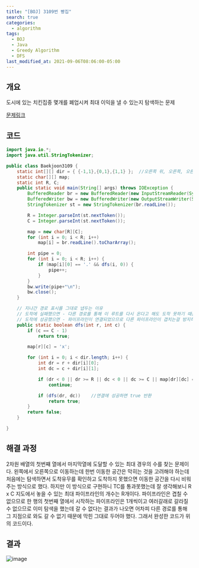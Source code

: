```yaml
---
title: "[BOJ] 3109번 빵집"
search: true
categories:
  - algorithm
tags:
  - BOJ
  - Java
  - Greedy Algorithm
  - DFS
last_modified_at: 2021-09-06T08:06:00-05:00
---
```


## 개요

도시에 있는 치킨집중 몇개를 폐업시켜 최대 이익을 낼 수 있는지 탐색하는 문제

[문제링크](https://www.acmicpc.net/problem/3109)

## 코드

```java
import java.io.*;
import java.util.StringTokenizer;

public class Baekjoon3109 {
    static int[][] dir = { {-1,1},{0,1},{1,1} };  //오른쪽 위, 오른쪽, 오른쪽 아래
    static char[][] map;
    static int R, C;
    public static void main(String[] args) throws IOException {
        BufferedReader br = new BufferedReader(new InputStreamReader(System.in));
        BufferedWriter bw = new BufferedWriter(new OutputStreamWriter(System.out));
        StringTokenizer st = new StringTokenizer(br.readLine());

        R = Integer.parseInt(st.nextToken());
        C = Integer.parseInt(st.nextToken());

        map = new char[R][C];
        for (int i = 0; i < R; i++)
            map[i] = br.readLine().toCharArray();

        int pipe = 0;
        for (int i = 0; i < R; i++) {
            if (map[i][0] == '.' && dfs(i, 0)) {
                pipe++;
            }
        }
        bw.write(pipe+"\n");
        bw.close();
    }

    // 지나간 경로 표시를 그대로 냅두는 이유
    // 도착에 실패했으면 - 다른 경로를 통해 이 루트를 다시 온다고 해도 도착 못하기 때문에 냅둠
    // 도착에 성공했으면 - 파이프라인이 연결되었으므로 다른 파이프라인이 겹치는걸 방지하기 위해 냅둠
    public static boolean dfs(int r, int c) {
        if (c == C - 1)
            return true;

        map[r][c] = 'x';

        for (int i = 0; i < dir.length; i++) {
            int dr = r + dir[i][0];
            int dc = c + dir[i][1];

            if (dr < 0 || dr >= R || dc < 0 || dc >= C || map[dr][dc] == 'x')
                continue;

            if (dfs(dr, dc))    //연결에 성공하면 true 반환
                return true;
        }
        return false;
    }

}
```

## 해결 과정

2차원 배열의 첫번쨰 열에서 마지막열에 도달할 수 있는 최대 경우의 수를 찾는 문제이다.
왼쪽에서 오른쪽으로 이동하는데 한번 이동한 공간은 막히는 것을 고려해야 하는데 처음에는 탐색하면서 도착유무를 확인하고 도착하지 못했으면 이동한 공간을 다시 비워주는 방식으로 했다.
하지만 이 방식으로 구현하니 TC를 통과못했는데 잘 생각해보니 R x C 지도에서 놓을 수 있는 최대 파이프라인의 개수는 R개이다. 파이프라인은 겹칠 수 없으므로 한 행의 첫번째 열에서 시작하는 파이프라인은 1개씩이고 여러갈래로 갈라질 수 없으므로 이미 탐색을 했는데 갈 수 없다는 결과가 나오면 어차피 다른 경로를 통해 그 지점으로 와도 갈 수 없기 때문에 막힌 그대로 두어야 했다.
그래서 완성한 코드가 위의 코드이다.

## 결과

![image](https://user-images.githubusercontent.com/47655983/132147715-82913d33-457a-430b-a87a-c2019620f417.png)
